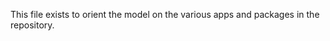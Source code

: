This file exists to orient the model on the various apps and packages in the repository.

<!-- Include every package and a brief description of it here, with its absolute path from the package root, then delete this comment. Claude, don't pay attention to this comment. -->
